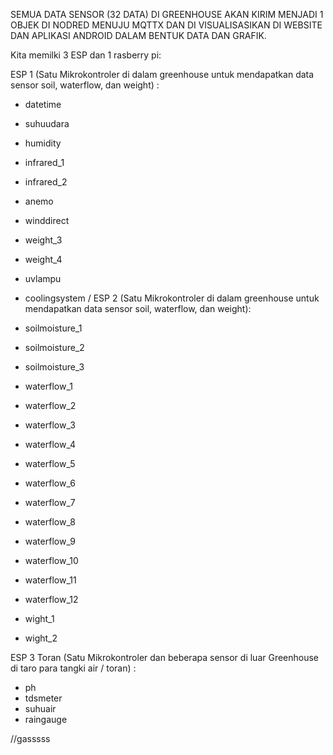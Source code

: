 SEMUA DATA SENSOR (32 DATA) DI GREENHOUSE AKAN KIRIM MENJADI 1 OBJEK DI NODRED MENUJU MQTTX DAN DI VISUALISASIKAN DI WEBSITE DAN APLIKASI ANDROID DALAM BENTUK DATA DAN GRAFIK.

Kita memilki 3 ESP dan 1 rasberry pi:

ESP 1 (Satu Mikrokontroler di dalam greenhouse untuk mendapatkan data sensor soil, waterflow, dan weight) :
- datetime
- suhuudara
- humidity
- infrared_1
- infrared_2
- anemo
- winddirect
- weight_3
- weight_4
- uvlampu
- coolingsystem
/
ESP 2 (Satu Mikrokontroler di dalam greenhouse untuk mendapatkan data sensor soil, waterflow, dan weight):
- soilmoisture_1
- soilmoisture_2
- soilmoisture_3
- waterflow_1
- waterflow_2
- waterflow_3
- waterflow_4
- waterflow_5

- waterflow_6
- waterflow_7
- waterflow_8
- waterflow_9
- waterflow_10
- waterflow_11
- waterflow_12
- wight_1
- wight_2

ESP 3 Toran (Satu Mikrokontroler dan beberapa sensor di luar Greenhouse di taro para tangki air / toran) :
- ph
- tdsmeter
- suhuair
- raingauge


//gasssss